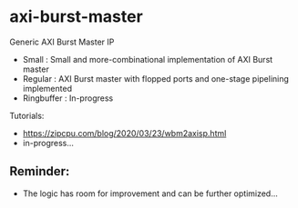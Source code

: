# axi-burst-master
Generic AXI Burst Master IP

- Small : Small and more-combinational implementation of AXI Burst master
- Regular : AXI Burst master with flopped ports and one-stage pipelining implemented
- Ringbuffer : In-progress

Tutorials:
- https://zipcpu.com/blog/2020/03/23/wbm2axisp.html
- in-progress...

Reminder:
---
- The logic has room for improvement and can be further optimized...
